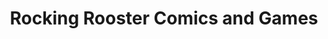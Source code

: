 ---
title: "Rocking Rooster Comics and Games"
url: /cincinnati/rocking-rooster-comics-and-games/
shop: books
---